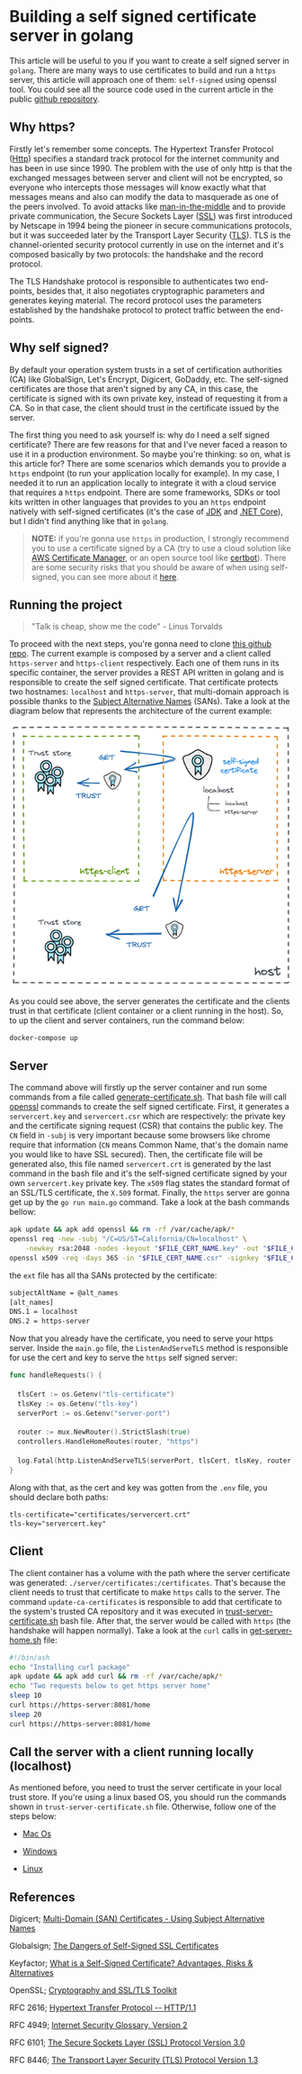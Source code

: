 # Building a self signed certificate server in golang

This article will be useful to you if you want to create a self signed server in `golang`. There are many ways to use certificates to build and run a `https` server, this article will approach one of them: `self-signed` using openssl tool. You could see all the source code used in the current article in the public [github repository](https://github.com/luizhlelis/go-lang-https-self-signed).

## Why https?

Firstly let's remember some concepts. The Hypertext Transfer Protocol ([Http](https://tools.ietf.org/html/rfc2616)) specifies a standard track protocol for the internet community and has been in use since 1990. The problem with the use of only http is that the exchanged messages between server and client will not be encrypted, so everyone who intercepts those messages will know exactly what that messages means and also can modify the data to masquerade as one of the peers involved. To avoid attacks like [man-in-the-middle](https://tools.ietf.org/html/rfc4949) and to provide private communication, the Secure Sockets Layer ([SSL](https://tools.ietf.org/html/rfc6101)) was first introduced by Netscape in 1994 being the pioneer in secure communications protocols, but it was succeeded later by the Transport Layer Security ([TLS](https://tools.ietf.org/html/rfc8446)). TLS is the channel-oriented security protocol currently in use on the internet and it's composed basically by two protocols: the handshake and the record protocol.

The TLS Handshake protocol is responsible to authenticates two end-points, besides that, it also negotiates cryptographic parameters and generates keying material. The record protocol uses the parameters established by the handshake protocol to protect traffic between the end-points.

## Why self signed?

By default your operation system trusts in a set of certification authorities (CA) like GlobalSign, Let's Encrypt, Digicert, GoDaddy, etc. The self-signed certificates are those that aren't signed by any CA, in this case, the certificate is signed with its own private key, instead of requesting it from a CA. So in that case, the client should trust in the certificate issued by the server.

The first thing you need to ask yourself is: why do I need a self signed certificate? There are few reasons for that and I've never faced a reason to use it in a production environment. So maybe you're thinking: so on, what is this article for? There are some scenarios which demands you to provide a `https` endpoint (to run your application locally for example). In my case, I needed it to run an application locally to integrate it with a cloud service that requires a `https` endpoint. There are some frameworks, SDKs or tool kits written in other languages that provides to you an `https` endpoint natively with self-signed certificates (it's the case of [JDK](https://www.oracle.com/java/technologies/downloads/) and [.NET Core](https://dotnet.microsoft.com/en-us/download)), but I didn't find anything like that in `golang`.

> **NOTE:** if you're gonna use `https` in production, I strongly recommend you to use a certificate signed by a CA (try to use a cloud solution like [AWS Certificate Manager](https://aws.amazon.com/pt/certificate-manager/), or an open source tool like [certbot](https://certbot.eff.org/)). There are some security risks that you should be aware of when using self-signed, you can see more about it [here](https://www.keyfactor.com/blog/self-signed-certificate-risks/).

## Running the project

> "Talk is cheap, show me the code" - Linus Torvalds

To proceed with the next steps, you're gonna need to clone [this github repo](https://github.com/luizhlelis/go-lang-https-self-signed). The current example is composed by a server and a client called `https-server` and `https-client` respectively. Each one of them runs in its specific container, the server provides a REST API written in golang and is responsible to create the self signed certificate. That certificate protects two hostnames: `localhost` and `https-server`, that multi-domain approach is possible thanks to the [Subject Alternative Names](https://www.digicert.com/faq/subject-alternative-name.htm) (SANs). Take a look at the diagram below that represents the architecture of the current example:

![certificate-diagram](./cert-diagram.png)

As you could see above, the server generates the certificate and the clients trust in that certificate (client container or a client running in the host). So, to up the client and server containers, run the command below:

``` bash
docker-compose up
```

## Server

The command above will firstly up the server container and run some commands from a file called [generate-certificate.sh](https://github.com/luizhlelis/go-lang-https-self-signed/blob/main/server/scripts/generate-certificate.sh). That bash file will call [openssl](https://www.openssl.org/) commands to create the self signed certificate. First, it generates a `servercert.key` and `servercert.csr` which are respectively: the private key and the certificate signing request (CSR) that contains the public key. The `CN` field in `-subj` is very important because some browsers like chrome require that information (`CN` means Common Name, that's the domain name you would like to have SSL secured). Then, the certificate file will be generated also, this file named `servercert.crt` is generated by the last command in the bash file and it's the self-signed certificate signed by your own `servercert.key` private key. The `x509` flag states the standard format of an SSL/TLS certificate, the `X.509` format. Finally, the `https` server are gonna get up by the `go run main.go` command. Take a look at the bash commands bellow:

```bash
apk update && apk add openssl && rm -rf /var/cache/apk/*
openssl req -new -subj "/C=US/ST=California/CN=localhost" \
    -newkey rsa:2048 -nodes -keyout "$FILE_CERT_NAME.key" -out "$FILE_CERT_NAME.csr"
openssl x509 -req -days 365 -in "$FILE_CERT_NAME.csr" -signkey "$FILE_CERT_NAME.key" -out "certificates/$FILE_CERT_NAME.crt" -extfile "self-signed-cert.ext"
```

the `ext` file has all tha SANs protected by the certificate:

```txt
subjectAltName = @alt_names
[alt_names]
DNS.1 = localhost
DNS.2 = https-server
```

Now that you already have the certificate, you need to serve your https server. Inside the `main.go` file, the `ListenAndServeTLS` method is responsible for use the cert and key to serve the `https` self signed server:

``` go
func handleRequests() {

  tlsCert := os.Getenv("tls-certificate")
  tlsKey := os.Getenv("tls-key")
  serverPort := os.Getenv("server-port")

  router := mux.NewRouter().StrictSlash(true)
  controllers.HandleHomeRoutes(router, "https")

  log.Fatal(http.ListenAndServeTLS(serverPort, tlsCert, tlsKey, router))
}
```

Along with that, as the cert and key was gotten from the `.env` file, you should declare both paths:

``` env
tls-certificate="certificates/servercert.crt"
tls-key="servercert.key"
```

## Client

The client container has a volume with the path where the server certificate was generated: `./server/certificates:/certificates`. That's because the client needs to trust that certificate to make `https` calls to the server. The command `update-ca-certificates` is responsible to add that certificate to the system's trusted CA repository and it was executed in [trust-server-certificate.sh](https://github.com/luizhlelis/go-lang-https-self-signed/blob/main/client/scripts/trust-server-certificate.sh#L11) bash file. After that, the server would be called with `https` (the handshake will happen normally). Take a look at the `curl` calls in [get-server-home.sh](https://github.com/luizhlelis/go-lang-https-self-signed/blob/main/client/get-server-home.sh) file:

```bash
#!/bin/ash
echo "Installing curl package"
apk update && apk add curl && rm -rf /var/cache/apk/*
echo "Two requests below to get https server home"
sleep 10
curl https://https-server:8081/home
sleep 20
curl https://https-server:8081/home
```

## Call the server with a client running locally (localhost)

As mentioned before, you need to trust the server certificate in your local trust store. If you're using a linux based OS, you should run the commands shown in `trust-server-certificate.sh` file. Otherwise, follow one  of the steps below:

- [Mac Os](https://tosbourn.com/getting-os-x-to-trust-self-signed-ssl-certificates/)

- [Windows](https://superuser.com/questions/370217/trust-ssl-certificate-to-local-system-account)

- [Linux](https://unix.stackexchange.com/questions/90450/adding-a-self-signed-certificate-to-the-trusted-list)

## References

Digicert; [Multi-Domain (SAN) Certificates - Using Subject Alternative Names](https://www.digicert.com/faq/subject-alternative-name.htm)

Globalsign; [The Dangers of Self-Signed SSL Certificates](https://www.globalsign.com/en/ssl-information-center/dangers-self-signed-certificates)

Keyfactor; [What is a Self-Signed Certificate? Advantages, Risks & Alternatives](https://www.globalsign.com/pt-br/ssl-information-center/what-are-certification-authorities-trust-hierarchies)

OpenSSL; [Cryptography and SSL/TLS Toolkit](https://www.openssl.org/)

RFC 2616; [Hypertext Transfer Protocol -- HTTP/1.1](https://tools.ietf.org/html/rfc2616)

RFC 4949; [Internet Security Glossary, Version 2](https://datatracker.ietf.org/doc/html/rfc4949)

RFC 6101; [The Secure Sockets Layer (SSL) Protocol Version 3.0](https://tools.ietf.org/html/rfc6101)

RFC 8446; [The Transport Layer Security (TLS) Protocol Version 1.3](https://datatracker.ietf.org/doc/html/rfc8446)
